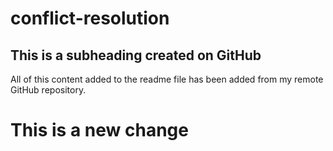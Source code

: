 # conflict-resolution

## This is a subheading created on GitHub

All of this content added to the readme file has been added from my remote GitHub repository.

# This is a new change
